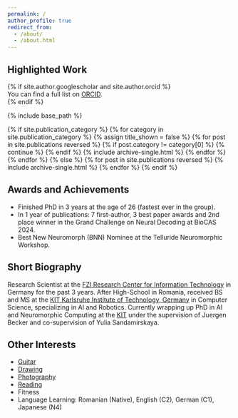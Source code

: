 ```yaml
---
permalink: /
author_profile: true
redirect_from: 
  - /about/
  - /about.html
---
```


<section id="publications" class="archive">
<h1 class="archive__title">Highlighted Work</h1>
{% if site.author.googlescholar and site.author.orcid %}
<div class="wordwrap">You can find a full list on <a href="{{site.author.orcid}}">ORCID</a>.</div>
{% endif %}

{% include base_path %}

<!-- New style rendering if publication categories are defined -->
{% if site.publication_category %}
{% for category in site.publication_category %}
{% assign title_shown = false %}
{% for post in site.publications reversed %}
{% if post.category != category[0] %}
{% continue %}
{% endif %}
{% include archive-single.html %}
{% endfor %}
{% endfor %}
{% else %}
{% for post in site.publications reversed %}
{% include archive-single.html %}
{% endfor %}
{% endif %}
</section>

<section id="awards" class="archive">
<h1 class="archive__title">Awards and Achievements</h1>
<div class="wordwrap">
<ul>
<li>Finished PhD in 3 years at the age of 26 (fastest ever in the group).</li>
<li>In 1 year of publications: 7 first-author, 3 best paper awards and 2nd place winner in the Grand Challenge on Neural Decoding at BioCAS 2024.</li>
<li>Best New Neuromorph (BNN) Nominee at the Telluride Neuromorphic Workshop.</li>
</ul>
</div>
</section>

<section id="bio" class="archive">
<h1 class="archive__title">Short Biography</h1>
<div class="wordwrap">Research Scientist at the <a href="https://www.fzi.de/en/" target="_blank" style="text-decoration: underline;">FZI Research Center for Information Technology</a> in Germany for the past 3 years. After High-School in Romania, received BS and MS at the <a href="https://www.kit.edu/english/index.php" target="_blank" style="text-decoration: underline;">KIT Karlsruhe Institute of Technology, Germany</a> in Computer Science, specializing in AI and Robotics. Currently wrapping up PhD in AI and Neuromorphic Computing at the <a href="https://www.kit.edu/english/index.php" target="_blank" style="text-decoration: underline;">KIT</a> under the supervision of Juergen Becker and co-supervision of Yulia Sandamirskaya.</div>
</section>

<section id="other-interests" class="archive">
<h1 class="archive__title">Other Interests</h1>
<div class="wordwrap">
<ul>
<li><a href="https://www.youtube.com/@alexvasi_guitar" target="_blank" style="text-decoration: underline;">Guitar</a></li>
<li><a href="https://www.artstation.com/alexvasilache" target="_blank" style="text-decoration: underline;">Drawing</a></li>
<li><a href="https://www.instagram.com/standstill_frames/" target="_blank" style="text-decoration: underline;">Photography</a></li>
<li><a href="https://www.goodreads.com/user/show/53076633-alex" target="_blank" style="text-decoration: underline;">Reading</a></li>
<li>Fitness</li>
<li>Language Learning: Romanian (Native), English (C2), German (C1), Japanese (N4)</li>
</ul>
</div>
</section>
